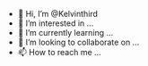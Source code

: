 - 👋 Hi, I’m @Kelvinthird
- 👀 I’m interested in ...
- 🌱 I’m currently learning ...
- 💞️ I’m looking to collaborate on ...
- 📫 How to reach me ...

<!---
Kelvinthird/Kelvinthird is a ✨ special ✨ repository because its `README.md` (this file) appears on your GitHub profile.
You can click the Preview link to take a look at your changes.
--->
